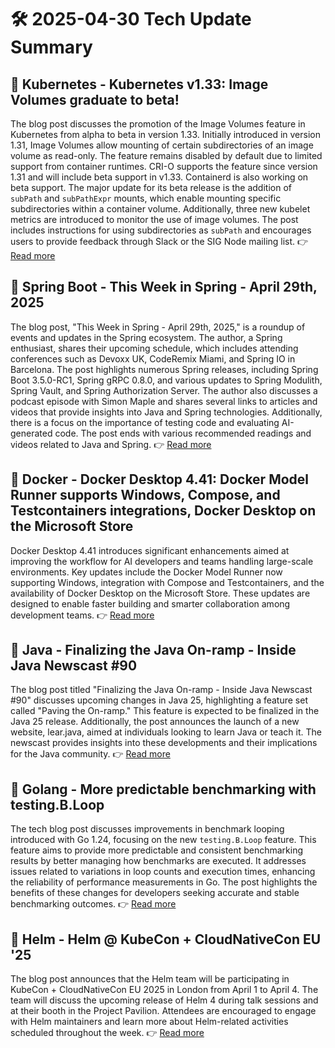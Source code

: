 # 🛠️ 2025-04-30 Tech Update Summary

## 🔹 Kubernetes - Kubernetes v1.33: Image Volumes graduate to beta!
The blog post discusses the promotion of the Image Volumes feature in Kubernetes from alpha to beta in version 1.33. Initially introduced in version 1.31, Image Volumes allow mounting of certain subdirectories of an image volume as read-only. The feature remains disabled by default due to limited support from container runtimes. CRI-O supports the feature since version 1.31 and will include beta support in v1.33. Containerd is also working on beta support. The major update for its beta release is the addition of `subPath` and `subPathExpr` mounts, which enable mounting specific subdirectories within a container volume. Additionally, three new kubelet metrics are introduced to monitor the use of image volumes. The post includes instructions for using subdirectories as `subPath` and encourages users to provide feedback through Slack or the SIG Node mailing list.
👉 [Read more](https://kubernetes.io/blog/2025/04/29/kubernetes-v1-33-image-volume-beta/)

## 🔹 Spring Boot - This Week in Spring - April 29th, 2025
The blog post, "This Week in Spring - April 29th, 2025," is a roundup of events and updates in the Spring ecosystem. The author, a Spring enthusiast, shares their upcoming schedule, which includes attending conferences such as Devoxx UK, CodeRemix Miami, and Spring IO in Barcelona. The post highlights numerous Spring releases, including Spring Boot 3.5.0-RC1, Spring gRPC 0.8.0, and various updates to Spring Modulith, Spring Vault, and Spring Authorization Server. The author also discusses a podcast episode with Simon Maple and shares several links to articles and videos that provide insights into Java and Spring technologies. Additionally, there is a focus on the importance of testing code and evaluating AI-generated code. The post ends with various recommended readings and videos related to Java and Spring.
👉 [Read more](https://spring.io/blog/2025/04/29/this-week-in-spring-april-29th-2025)

## 🔹 Docker - Docker Desktop 4.41: Docker Model Runner supports Windows, Compose, and Testcontainers integrations, Docker Desktop on the Microsoft Store
Docker Desktop 4.41 introduces significant enhancements aimed at improving the workflow for AI developers and teams handling large-scale environments. Key updates include the Docker Model Runner now supporting Windows, integration with Compose and Testcontainers, and the availability of Docker Desktop on the Microsoft Store. These updates are designed to enable faster building and smarter collaboration among development teams.
👉 [Read more](https://www.docker.com/blog/docker-desktop-4-41/)

## 🔹 Java - Finalizing the Java On-ramp - Inside Java Newscast #90
The blog post titled "Finalizing the Java On-ramp - Inside Java Newscast #90" discusses upcoming changes in Java 25, highlighting a feature set called "Paving the On-ramp." This feature is expected to be finalized in the Java 25 release. Additionally, the post announces the launch of a new website, lear.java, aimed at individuals looking to learn Java or teach it. The newscast provides insights into these developments and their implications for the Java community.
👉 [Read more](https://inside.java/2025/04/24/ijn-ep-90/)

## 🔹 Golang - More predictable benchmarking with testing.B.Loop
The tech blog post discusses improvements in benchmark looping introduced with Go 1.24, focusing on the new `testing.B.Loop` feature. This feature aims to provide more predictable and consistent benchmarking results by better managing how benchmarks are executed. It addresses issues related to variations in loop counts and execution times, enhancing the reliability of performance measurements in Go. The post highlights the benefits of these changes for developers seeking accurate and stable benchmarking outcomes.
👉 [Read more](https://go.dev/blog/testing-b-loop)

## 🔹 Helm - Helm @ KubeCon + CloudNativeCon EU '25
The blog post announces that the Helm team will be participating in KubeCon + CloudNativeCon EU 2025 in London from April 1 to April 4. The team will discuss the upcoming release of Helm 4 during talk sessions and at their booth in the Project Pavilion. Attendees are encouraged to engage with Helm maintainers and learn more about Helm-related activities scheduled throughout the week.
👉 [Read more](https://helm.sh/blog/helm-at-kubecon-eu-25/)

